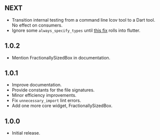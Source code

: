 ## NEXT

* Transition internal testing from a command line lcov tool to a
  Dart tool. No effect on consumers.
* Ignore some `always_specify_types` until [this fix](https://github.com/dart-lang/linter/pull/3279) rolls into flutter.

## 1.0.2

* Mention FractionallySizedBox in documentation.

## 1.0.1

* Improve documentation.
* Provide constants for the file signatures.
* Minor efficiency improvements.
* Fix `unnecessary_import` lint errors.
* Add one more core widget, FractionallySizedBox.

## 1.0.0

* Initial release.
